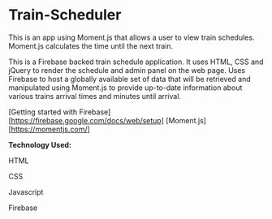 # Train-Scheduler

This is an app using Moment.js that allows a user to view train schedules. Moment.js calculates the time until the next train.

This is a Firebase backed train schedule application. It uses HTML, CSS and jQuery to render the schedule and admin panel on the web page.
Uses Firebase to host a globally available set of data that will be retrieved and manipulated using Moment.js to provide up-to-date information about various trains arrival times and minutes until arrival.


[Getting started with Firebase][https://firebase.google.com/docs/web/setup] [Moment.js][https://momentjs.com/]

**Technology Used:**

HTML

CSS

Javascript

Firebase


